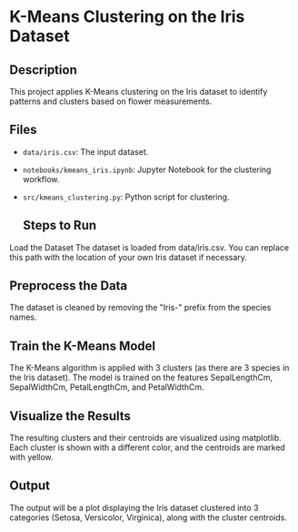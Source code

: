 # K-Means Clustering on the Iris Dataset

## Description
This project applies K-Means clustering on the Iris dataset to identify patterns and clusters based on flower measurements.

## Files
- `data/iris.csv`: The input dataset.
- `notebooks/kmeans_iris.ipynb`: Jupyter Notebook for the clustering workflow.
- `src/kmeans_clustering.py`: Python script for clustering.

  ## Steps to Run
Load the Dataset
The dataset is loaded from data/iris.csv. You can replace this path with the location of your own Iris dataset if necessary.

## Preprocess the Data
The dataset is cleaned by removing the "Iris-" prefix from the species names.

##  Train the K-Means Model
The K-Means algorithm is applied with 3 clusters (as there are 3 species in the Iris dataset). The model is trained on the features SepalLengthCm, SepalWidthCm, PetalLengthCm, and PetalWidthCm.

## Visualize the Results
The resulting clusters and their centroids are visualized using matplotlib. Each cluster is shown with a different color, and the centroids are marked with yellow.

## Output
The output will be a plot displaying the Iris dataset clustered into 3 categories (Setosa, Versicolor, Virginica), along with the cluster centroids.
